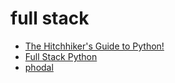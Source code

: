 ﻿# full stack

- [The Hitchhiker's Guide to Python!](http://docs.python-guide.org)
- [Full Stack Python](http://www.fullstackpython.com)
- [phodal](https://github.com/phodal)